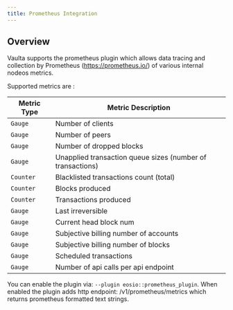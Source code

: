 ```yaml
---
title: Prometheus Integration
---
```


## Overview

Vaulta supports the prometheus plugin which allows data tracing and collection by Prometheus (https://prometheus.io/) of various internal nodeos metrics.

Supported metrics are :

| Metric Type | Metric Description |
--------------|---------------------
| `Gauge` | Number of clients |
| `Gauge` | Number of peers |
| `Gauge` | Number of dropped blocks |
| `Gauge` | Unapplied transaction queue sizes (number of transactions) |
| `Counter` | Blacklisted transactions count (total) |
| `Counter` | Blocks produced |
| `Counter` | Transactions produced |
| `Gauge` | Last irreversible |
| `Gauge` | Current head block num |
| `Gauge` | Subjective billing number of accounts |
| `Gauge` | Subjective billing number of blocks |
| `Gauge` | Scheduled transactions |
| `Gauge` | Number of api calls per api endpoint |

You can enable the plugin via: `--plugin eosio::prometheus_plugin`.
When enabled the plugin adds http endpoint: /v1/prometheus/metrics which returns prometheus formatted text strings.
